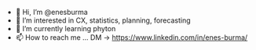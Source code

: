 - 👋 Hi, I’m @enesburma
- 👀 I’m interested in CX, statistics, planning, forecasting
- 🌱 I’m currently learning phyton
- 📫 How to reach me ... DM -> https://www.linkedin.com/in/enes-burma/

<!---
enesburma/enesburma is a ✨ special ✨ repository because its `README.md` (this file) appears on your GitHub profile.
You can click the Preview link to take a look at your changes.
--->
